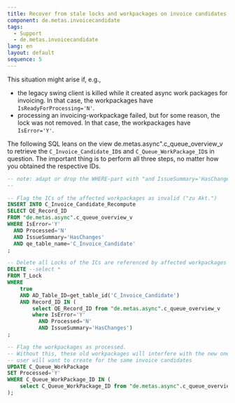 ```yaml
---
title: Recover from stale locks and workpackages on invoice candidates
component: de.metas.invoicecandidate
tags:
  - Support
  - de.metas.invoicecandidate
lang: en
layout: default
sequence: 5
---
```


This situation might arise if, e.g.,
* the legacy swing client is killed while it
created async work packages for invoicing. In that case, the workpackages have `IsReadyForProcessing='N'`.
* processing an invoicing-workpackage failed, but for some reason, the lock was not removed.
In that case, the workpackages have `IsError='Y'`.

The following SQL leans on the view de.metas.async".c_queue_overview_v to
retrieve the `C_Invoice_Candidate_ID`s and `C_Queue_WorkPackage_ID`s in question.
The important thing is to perform all three steps, no matter how you obtained the
respective IDs.

```sql
-- note: adapt or drop the WHERE-part with "and IssueSummary='HasChanges'" as required
--

-- Flag the ICs of the affected workpackages as invalid ("zu Akt.")
INSERT INTO C_Invoice_Candidate_Recompute
SELECT QE_Record_ID
FROM "de.metas.async".c_queue_overview_v
WHERE IsError='Y'
  AND Processed='N'  
  AND IssueSummary='HasChanges'
  AND qe_table_name='C_Invoice_Candidate'
;

-- Delete all Locks of the ICs are referenced by affected workpackages
DELETE --select *
FROM T_Lock
WHERE
    true
    AND AD_Table_ID=get_table_id('C_Invoice_Candidate')
    AND Record_ID IN (
        select QE_Record_ID from "de.metas.async".c_queue_overview_v
        where IsError='Y'
          AND Processed='N'
          AND IssueSummary='HasChanges')
;

-- Flag the workpackages as processed.
-- Without this, these old workpackages will interfere with the new ones that your
-- user will want to create for the same invoice candidates
UPDATE C_Queue_WorkPackage
SET Processed='Y'
WHERE C_Queue_WorkPackage_ID IN (
    select C_Queue_WorkPackage_ID from "de.metas.async".c_queue_overview_v where IsError='Y' AND Processed='N' and IssueSummary='HasChanges'
);
```
